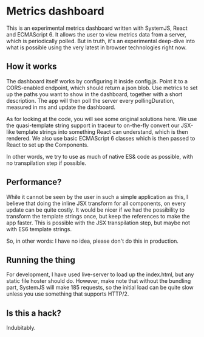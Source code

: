 Metrics dashboard
=================
This is an experimental metrics dashboard written with SystemJS, React and
ECMAScript 6. It allows the user to view metrics data from a server, which is
periodically polled. But in truth, it's an experimental deep-dive into what is
possible using the very latest in browser technologies right now.

How it works
------------
The dashboard itself works by configuring it inside config.js. Point it to a
CORS-enabled endpoint, which should return a json blob. Use metrics to set up
the paths you want to show in the dashboard, together with a short description.
The app will then poll the server every pollingDuration, measured in ms and
update the dashboard.

As for looking at the code, you will see some original solutions here. We use
the quasi-template string support in traceur to on-the-fly convert our JSX-like
template strings into something React can understand, which is then rendered.
We also use basic ECMAScript 6 classes which is then passed to React to set up
the Components.

In other words, we try to use as much of native ES& code as possible, with no
transpilation step if possible.

Performance?
------------
While it cannot be seen by the user in such a simple application as this, I
believe that doing the inline JSX transform for all components, on every update
can be quite costly. It would be nicer if we had the possibility to transform
the template strings once, but keep the references to make the app faster. This
is possible with the JSX transpilation step, but maybe not with ES6 template
strings.

So, in other words: I have no idea, please don't do this in production.

Running the thing
-----------------
For development, I have used live-server to load up the index.html, but any
static file hoster should do. However, make note that without the bundling part,
SystemJS will make 185 requests, so the initial load can be quite slow unless
you use something that supports HTTP/2.

Is this a hack?
---------------
Indubitably.
